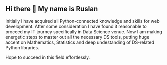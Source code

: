 ## Hi there 👋 My name is Ruslan

Initially I have acquired all Python-connected knowledge and skills for web development.
After some consideration I have found it reasonable to proceed my IT journey specifically in Data Science venue.
Now I am making energetic steps to master out all the necessary DS tools, putting huge accent on Mathematics,
Statistics and deep undestanding of DS-related Python libraries.

Hope to succeed in this field effortlessly.

